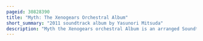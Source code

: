 ```yaml
---
pageid: 30828390
title: "Myth: The Xenogears Orchestral Album"
short_summary: "2011 soundtrack album by Yasunori Mitsuda"
description: "Myth the Xenogears orchestral Album is an arranged Soundtrack for square Enix's role-playing Video Game Xenogears. It is the third Soundtrack to the Game, after Xenogears Original Soundtrack and Creid, another arranged Album, both released in 1998. Myth was composed by the Game's Composer Yasunori Mitsuda and arranged by Mitsuda, Youki Yamamoto, Sachiko Miyano, and Natsumi Kameoka. The album contains 14 tracks, including a song performed by the Irish singer Joanne Hogg, and has a length of 51:33. The Orchestration was performed by the bulgarian Symphony Orchestra led by Yamamoto. The Album was announced in October 2010 and was released by square Enix on february 23 2011. A Vinyl Record Version of the Album was released on April 1, 2011, consisting of six Tracks from the full Album."
---
```

